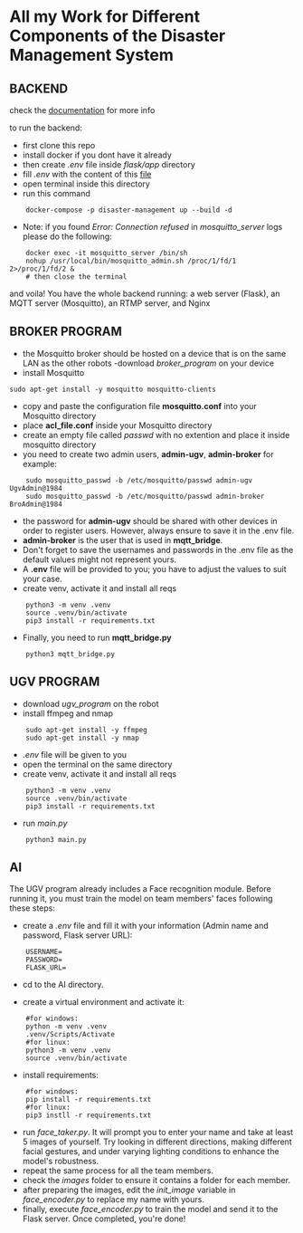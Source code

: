 # All my Work for Different Components of the Disaster Management System

## BACKEND

check the [documentation](https://docs.google.com/document/d/1gS4TmuDZGWw6IP3S2O6vt80A9_Mr-PaPovwCOnXrAaM) for more info

to run the backend:

- first clone this repo
- install docker if you dont have it already
- then create _.env_ file inside _flask/app_ directory
- fill _.env_ with the content of this [file](https://drive.google.com/file/d/1C97KQtfIIS75cXcdN4TfpVWwiihHWhpn/view?usp=sharing)
- open terminal inside this directory
- run this command

```
    docker-compose -p disaster-management up --build -d
```

- Note: if you found _Error: Connection refused_ in _mosquitto_server_ logs please do the following:

```
    docker exec -it mosquitto_server /bin/sh
    nohup /usr/local/bin/mosquitto_admin.sh /proc/1/fd/1 2>/proc/1/fd/2 &
    # then close the terminal
```

and voila! You have the whole backend running: a web server (Flask), an MQTT server (Mosquitto), an RTMP server, and Nginx

## BROKER PROGRAM

- the Mosquitto broker should be hosted on a device that is on the same LAN as the other robots
  -download _broker_program_ on your device
- install Mosquitto

```
sudo apt-get install -y mosquitto mosquitto-clients
```

- copy and paste the configuration file **mosquitto.conf** into your Mosquitto directory
- place **acl_file.conf** inside your Mosquitto directory
- create an empty file called _passwd_ with no extention and place it inside mosquitto directory
- you need to create two admin users, **admin-ugv**, **admin-broker** for example:

```
    sudo mosquitto_passwd -b /etc/mosquitto/passwd admin-ugv UgvAdmin@1984
    sudo mosquitto_passwd -b /etc/mosquitto/passwd admin-broker BroAdmin@1984
```

- the password for **admin-ugv** should be shared with other devices in order to register users. However, always ensure to save it in the .env file.
- **admin-broker** is the user that is used in **mqtt_bridge**.
- Don't forget to save the usernames and passwords in the .env file as the default values might not represent yours.
- A **.env** file will be provided to you; you have to adjust the values to suit your case.
- create venv, activate it and install all reqs

```
    python3 -m venv .venv
    source .venv/bin/activate
    pip3 install -r requirements.txt
```

- Finally, you need to run **mqtt_bridge.py**

```
    python3 mqtt_bridge.py
```

## UGV PROGRAM

- download _ugv_program_ on the robot
- install ffmpeg and nmap

```
    sudo apt-get install -y ffmpeg
    sudo apt-get install -y nmap
```

- _.env_ file will be given to you
- open the terminal on the same directory
- create venv, activate it and install all reqs

```
    python3 -m venv .venv
    source .venv/bin/activate
    pip3 install -r requirements.txt
```

- run _main.py_

```
    python3 main.py
```

## AI

The UGV program already includes a Face recognition module. Before running it, you must train the model on team members' faces following these steps:

- create a _.env_ file and fill it with your information (Admin name and password, Flask server URL):

```
    USERNAME=
    PASSWORD=
    FLASK_URL=
```

- cd to the AI directory.

- create a virtual environment and activate it:

```
    #for windows:
    python -m venv .venv
    .venv/Scripts/Activate
    #for linux:
    python3 -m venv .venv
    source .venv/bin/activate
```

- install requirements:

```
    #for windows:
    pip install -r requirements.txt
    #for linux:
    pip3 instll -r requirements.txt
```

- run _face_taker.py_. It will prompt you to enter your name and take at least 5 images of yourself. Try looking in different directions, making different facial gestures, and under varying lighting conditions to enhance the model's robustness.
- repeat the same process for all the team members.
- check the _images_ folder to ensure it contains a folder for each member.
- after preparing the images, edit the _init_image_ variable in _face_encoder.py_ to replace my name with yours.
- finally, execute _face_encoder.py_ to train the model and send it to the Flask server. Once completed, you're done!
